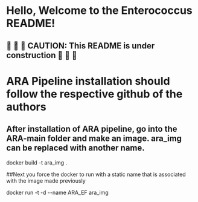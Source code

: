# Hello, Welcome to the Enterococcus README!
## 🚧 🚧 🚧 CAUTION: This README is under construction 🚧 🚧 🚧
# ARA Pipeline installation should follow the respective github of the authors 

## After installation of ARA pipeline, go into the ARA-main folder and make an image. ara_img can be replaced with another name.  
docker build -t ara_img . 

##Next you force the docker to run with a static name that is associated with the image made previously 

docker run -t -d --name ARA_EF ara_img

